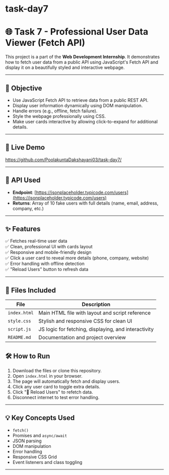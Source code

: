 # task-day7
# 🌐 Task 7 - Professional User Data Viewer (Fetch API)

This project is a part of the **Web Development Internship**. It demonstrates how to fetch user data from a public API using JavaScript's Fetch API and display it on a beautifully styled and interactive webpage.

---

## 📌 Objective

- Use JavaScript Fetch API to retrieve data from a public REST API.
- Display user information dynamically using DOM manipulation.
- Handle errors (e.g., offline, fetch failure).
- Style the webpage professionally using CSS.
- Make user cards interactive by allowing click-to-expand for additional details.

---

## 🚀 Live Demo

https://github.com/PoolakuntaDakshayani03/task-day7/


---

## 🔗 API Used

- **Endpoint**: [https://jsonplaceholder.typicode.com/users](https://jsonplaceholder.typicode.com/users)
- **Returns**: Array of 10 fake users with full details (name, email, address, company, etc.)

---

## ✨ Features

✅ Fetches real-time user data  
✅ Clean, professional UI with cards layout  
✅ Responsive and mobile-friendly design  
✅ Click a user card to reveal more details (phone, company, website)  
✅ Error handling with offline detection  
✅ "Reload Users" button to refresh data

---

## 🧾 Files Included

| File         | Description                                      |
|--------------|--------------------------------------------------|
| `index.html` | Main HTML file with layout and script reference  |
| `style.css`  | Stylish and responsive CSS for clean UI          |
| `script.js`  | JS logic for fetching, displaying, and interactivity |
| `README.md`  | Documentation and project overview               |


## 🛠️ How to Run

1. Download the files or clone this repository.
2. Open `index.html` in your browser.
3. The page will automatically fetch and display users.
4. Click any user card to toggle extra details.
5. Click "🔁 Reload Users" to refetch data.
6. Disconnect internet to test error handling.

---

## 💡 Key Concepts Used

- `fetch()`
- Promises and `async/await`
- JSON parsing
- DOM manipulation
- Error handling
- Responsive CSS Grid
- Event listeners and class toggling

---




